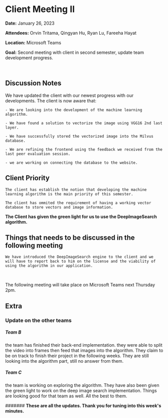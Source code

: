# Client Meeting II

**Date:** January 26, 2023

**Attendees:** Orvin Tritama, Qingyan Hu, Ryan Lu, Fareeha Hayat

**Location:** Microsoft Teams

**Goal:** Second meeting with client in second semester, update team development progress.


<br>


## Discussion Notes

We have updated the client with our newest progress with our developments. The client is now aware that:

	- We are looking into the development of the machine learning algorithm.

	- We have found a solution to vectorize the image using VGG16 2nd last layer.

	- We have successfully stored the vectorized image into the Milvus database.

	- We are refining the frontend using the feedback we received from the last peer evaluation session.

	- we are working on connecting the database to the website.
	
	

## Client Priority

	The client has establish the notion that developing the machine learning algorithm is the main priority of this semester.

	The client has ommited the requirement of having a working vector database to store vectors and image information.


  **The Client has given the green light for us to use the DeepImageSearch algorithm.**



## Things that needs to be discussed in the following meeting

	We have introduced the DeepImageSearch engine to the client and we will have to report back to him on the license and the viability of using the algorithm in our application.


<br>


The following meeting will take place on Microsoft Teams next Thursday 2pm.


## Extra

### Update on the other teams

##### Team B
the team has finished their back-end implementation. they were able to split the video into frames then feed that images into the algorithm. They claim to be on track to finish their project in the following weeks. They are still looking into the algorithm part, still no answer from them.

##### Team C
the team is working on exploring the algorithm. They have also been given the green light to work on the deep image search implementation. Things are looking good for that team as well. All the best to them.



####### **These are all the updates. Thank you for tuning into this week's minutes.**
